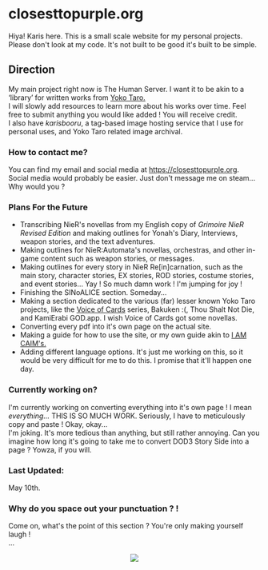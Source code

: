 # **closesttopurple.org**
Hiya! Karis here. This is a small scale website for my personal projects.\
Please don't look at my code. It's not built to be good it's built to be simple.

## Direction
My main project right now is The Human Server. I want it to be akin to a ‘library’ for written works from <a href="https://en.wikipedia.org/wiki/Yoko_Taro">Yoko Taro.<a>\
I will slowly add resources to learn more about his works over time. Feel free to submit anything you would like added ! You will receive credit.\
I also have *karisbooru*, a tag-based image hosting service that I use for personal uses, and Yoko Taro related image archival.

### How to contact me?
You can find my email and social media at https://closesttopurple.org. Social media would probably be easier. Just don't message me on steam... Why would you ?

### Plans For the Future
* Transcribing NieR's novellas from my English copy of <i>Grimoire NieR Revised Edition</i> and making outlines for Yonah's Diary, Interviews, weapon stories, and the text adventures.
* Making outlines for NieR:Automata's novellas, orchestras, and other in-game content such as weapon stories, or messages.
* Making outlines for every story in NieR Re[in]carnation, such as the main story, character stories, EX stories, ROD stories, costume stories, and event stories... Yay ! So much damn work ! I'm jumping for joy !
* Finishing the SINoALICE section. Someday...
* Making a section dedicated to the various (far) lesser known Yoko Taro projects, like the <a href="https://en.wikipedia.org/wiki/Voice_of_Cards:_The_Isle_Dragon_Roars">Voice of Cards</a> series, Bakuken :(, Thou Shalt Not Die, and KamiErabi GOD.app. I wish Voice of Cards got some novellas.
* Converting every pdf into it's own page on the actual site.
* Making a guide for how to use the site, or my own guide akin to <a href="https://closesttopurple.org/sg">I AM CAIM's.</a>
* Adding different language options. It's just me working on this, so it would be very difficult for me to do this. I promise that it'll happen one day.

### Currently working on?
I'm currently working on converting everything into it's own page ! I mean <i>everything...</i> THIS IS SO MUCH WORK. Seriously, I have to meticulously copy and paste ! Okay, okay...\
I'm joking. It's more tedious than anything, but still rather annoying. Can you imagine how long it's going to take me to convert DOD3 Story Side into a page ? Yowza, if you will.

### Last Updated:
May 10th.

### Why do you space out your punctuation ? !
Come on, what's the point of this section ? You're only making yourself laugh !\
...
<div align="center">
  <img src="https://i.imgur.com/Y3aWg5k.jpeg">
</div>
